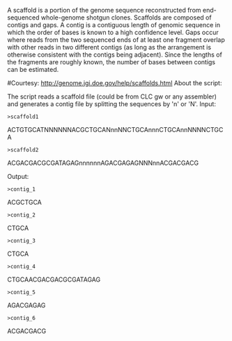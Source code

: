 A scaffold is a portion of the genome sequence reconstructed from end-sequenced whole-genome shotgun clones.
Scaffolds are composed of contigs and gaps. 
A contig is a contiguous length of genomic sequence in which the order of bases is known to a high confidence level.
Gaps occur where reads from the two sequenced ends of at least one fragment overlap with other reads in two different contigs (as long as the arrangement is otherwise consistent with the contigs being adjacent). Since the lengths of the fragments are roughly known, the number of bases between contigs can be estimated.

#Courtesy:
http://genome.jgi.doe.gov/help/scaffolds.html
About the script:

The script reads a scaffold file (could be from CLC gw or any assembler) and generates a contig file by splitting the sequences by 'n' or 'N'.
Input:

`>scaffold1`

ACTGTGCATNNNNNNACGCTGCANnnNNCTGCAnnnCTGCAnnNNNNCTGCA

`>scaffold2`

ACGACGACGCGATAGAGnnnnnnAGACGAGAGNNNnnACGACGACG

Output:

`>contig_1`

ACGCTGCA

`>contig_2`

CTGCA

`>contig_3`

CTGCA

`>contig_4`

CTGCAACGACGACGCGATAGAG

`>contig_5`

AGACGAGAG

`>contig_6`

ACGACGACG


